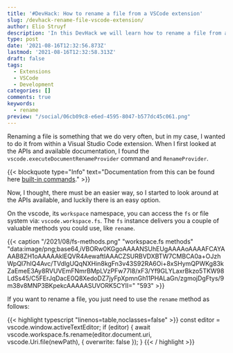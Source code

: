 ```yaml
---
title: '#DevHack: How to rename a file from a VSCode extension'
slug: /devhack-rename-file-vscode-extension/
author: Elio Struyf
description: 'In this DevHack we will learn how to rename a file from a vscode extension. If you are looking for a simple appraoch, this will be the one to use.'
type: post
date: '2021-08-16T12:32:56.873Z'
lastmod: '2021-08-16T12:32:58.313Z'
draft: false
tags:
  - Extensions
  - VSCode
  - Development
categories: []
comments: true
keywords:
  - rename
preview: "/social/06cb09c8-e6ed-4595-8047-b577dc45c061.png"
---
```


Renaming a file is something that we do very often, but in my case, I wanted to do it from within a Visual Studio Code extension. When I first looked at the APIs and available documentation, I found the `vscode.executeDocumentRenameProvider` command and `RenameProvider`.

{{< blockquote type="Info" text="Documentation from this can be found here [built-in commands](https://code.visualstudio.com/api/references/commands)." >}}

Now, I thought, there must be an easier way, so I started to look around at the APIs available, and luckily there is an easy option.

On the vscode, its `workspace` namespace, you can access the `fs` or file system via: `vscode.workspace.fs`. The `fs` instance delivers you a couple of valuable methods you could use, like `rename`.

{{< caption "/2021/08/fs-methods.png" "workspace.fs methods"  "data:image/png;base64,iVBORw0KGgoAAAANSUhEUgAAAAoAAAAFCAYAAAB8ZH1oAAAAAklEQVR4AewaftIAAACZSURBVDXBTW7CMBCA0a+OJzhWpQI7hIQ4Avc/TVdlgUQqNXHin8kgFn3v43S92RA6Oi+8xSHymQPWKg83kZaEmeE3Ay8RVUVEmFNmrBMpLVzPFw77I8/xF3/Yf9GLYLaxrBkzo5TKW98LdSs45/C5FErJqDacE0Q8XedoDZ7jyFpXpmnGh11PHALaGn/zgmojDgFtys/9m38v8MNP3BKpekcAAAAASUVORK5CYII=" "593" >}}

If you want to rename a file, you just need to use the `rename` method as follows:

{{< highlight typescript "linenos=table,noclasses=false" >}}
const editor = vscode.window.activeTextEditor;
if (editor) {
  await vscode.workspace.fs.rename(editor.document.uri, vscode.Uri.file(newPath), {
    overwrite: false
  });
}
{{< / highlight >}}
